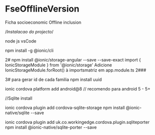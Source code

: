 # FseOfflineVersion
Ficha socioeconomic Offline inclusion 


/*Instalacao do projecto*/

node js
vsCode

npm install -g @ionic/cli 

2#
npm install @ionic/storage-angular --save --save-exact
import { IonicStorageModule } from '@ionic/storage' 
Adicione IonicStorageModule.forRoot() à importsmatriz em app.module.ts
2###

3#  para gerar id de cada familia
npm install uuid
 
ionic cordova platform add android@8 // recomendo para android 5 - 5+ 



//Sqlite install

ionic cordova plugin add cordova-sqlite-storage
npm install @ionic-native/sqlite --save

ionic cordova plugin add uk.co.workingedge.cordova.plugin.sqliteporter
npm install @ionic-native/sqlite-porter --save

